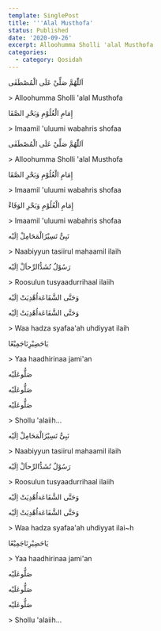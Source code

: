 ```yaml
---
template: SinglePost
title: '''Alal Musthofa'
status: Published
date: '2020-09-26'
excerpt: Alloohumma Sholli 'alal Musthofa
categories:
  - category: Qosidah
---
```





اَللّٰهُمَّ صَلِّيْ عَلَى الْمُصْطَفٰى

\> Alloohumma Sholli 'alal Musthofa



إِمَامِ الْعُلُوْمِ وَبَحْرِ الصَّفَا

\> Imaamil 'uluumi wabahris shofaa



اَللّٰهُمَّ صَلِّيْ عَلَى الْمُصْطَفٰى

\> Alloohumma Sholli 'alal Musthofa



إِمَامِ الْعُلُوْمِ وَبَحْرِ الصَّفَا

\> Imaamil 'uluumi wabahris shofaa



إِمَامِ الْعُلُوْمِ وَبَحْرِ الوَفَاءْ

\> Imaamil 'uluumi wabahris shofaa



نَبِىٌّ تَسِيْرُالْمَحَامِلْ اِلَيْه

\> Naabiyyun tasiirul mahaamil ilaih



رَسُوْلٌ تُشَدُّالرِّحاَلْ اِلَيْه

\> Roosulun tusyaadurrihaal ilaiih



وَحَتَّى الشَّفَاعَةاُهْدِيَتْ اِلَيْه

وَحَتَّى الشَّفَاعَةاُهْدِيَتْ اِلَيْه

\> Waa hadza syafaa'ah uhdiyyat ilaih



يَاحَضِيْرِنَاجَمِيْعًا

\> Yaa haadhirinaa jami'an



صَلُّوعَلَيْه

صَلُّوعَلَيْه

صَلُّوعَلَيْه

\> Shollu 'alaiih...



نَبِىٌّ تَسِيْرُالْمَحَامِلْ اِلَيْه

\> Naabiyyun tasiirul mahaamil ilaih



رَسُوْلٌ تُشَدُّالرِّحاَلْ اِلَيْه

\> Roosulun tusyaadurrihaal ilaiih



وَحَتَّى الشَّفَاعَةاُهْدِيَتْ اِلَيْه

وَحَتَّى الشَّفَاعَةاُهْدِيَتْ اِلَيْه

\> Waa hadza syafaa'ah uhdiyyat ilai~h



يَاحَضِيْرِنَاجَمِيْعًا

\> Yaa haadhirinaa jami'an



صَلُّوعَلَيْه

صَلُّوعَلَيْه

صَلُّوعَلَيْه

\> Shollu 'alaiih...
